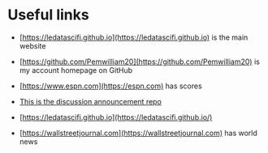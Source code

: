 
# Useful links

- [https://ledatascifi.github.io](https://ledatascifi.github.io) is the main website
- [https://github.com/Pemwilliam20](https://github.com/Pemwilliam20) is my account homepage on GitHub
- [https://www.espn.com](https://espn.com) has scores 
- [This is the discussion announcement repo](https://github.com/LeDataSciFi/Discussion)

- [https://ledatascifi.github.io](https://ledatascifi.github.io/)
- [https://wallstreetjournal.com](https://wallstreetjournal.com) has world news